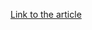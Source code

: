 [Link to the article](https://theta.co.nz/news-blogs/cyber-security-blog/part-3-analysing-medusalocker-ransomware/)
